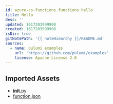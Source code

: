 ```yaml
---
id: azure-cs-functions.functions.hello
title: Hello
desc: ''
updated: 1617203999908
created: 1617203999908
isDir: true
gitNotePath: '{{ noteHiearchy }}/README.md'
sources:
  - name: pulumi examples
    url: 'https://github.com/pulumi/examples'
    license: Apache License 2.0
---
```

## Imported Assets

- [**init**.py](/assets/__init__.py)
- [function.json](/assets/function.json)

